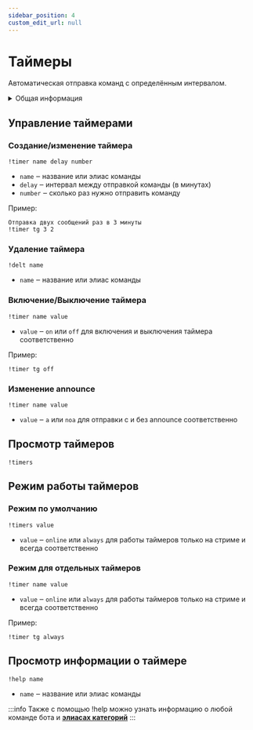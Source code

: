 ```yaml
---
sidebar_position: 4
custom_edit_url: null
---
```


# Таймеры

Автоматическая отправка команд с определённым интервалом.

<details>
  <summary>Общая информация</summary>
  <ul>
    <li><b>Название:</b> timer</li>
    <li><b>Элиасы:</b> delt, timers</li>
    <li><b>Кулдаун:</b> общий 3 секунды</li>
    <li><a href="https://github.com/Relanit/ModBoty/blob/master/ModBoty/cogs/timers.py"><b>Исходный код</b></a></li>
  </ul>
</details>

## Управление таймерами

### Создание/изменение таймера
`!timer name delay number`
- `name` ‒ название или элиас команды
- `delay` ‒ интервал между отправкой команды (в минутах)
- `number` ‒ сколько раз нужно отправить команду

Пример:

    Отправка двух сообщений раз в 3 минуты
    !timer tg 3 2

### Удаление таймера
`!delt name`
- `name` ‒ название или элиас команды

### Включение/Выключение таймера
`!timer name value`
- `value` ‒ `on` или `off` для включения и выключения таймера соответственно

Пример:

    !timer tg off

### Изменение announce
`!timer name value`
- `value` ‒ `a` или `noa` для отправки с и без announce соответственно

## Просмотр таймеров
`!timers`

## Режим работы таймеров

### Режим по умолчанию 
`!timers value`
- `value` ‒ `online` или `always` для работы таймеров только на стриме и всегда соответственно

### Режим для отдельных таймеров
`!timer name value`
- `value` ‒ `online` или `always` для работы таймеров только на стриме и всегда соответственно

Пример:

    !timer tg always

## Просмотр информации о таймере
`!help name`
- `name` ‒ название или элиас команды

:::info
Также с помощью !help можно узнать информацию о любой команде бота и **[элиасах категорий](streaminfo.md#добавить-элиас)**
:::